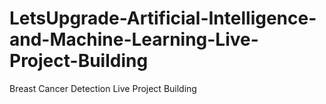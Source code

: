 # LetsUpgrade-Artificial-Intelligence-and-Machine-Learning-Live-Project-Building
Breast Cancer Detection Live Project Building

